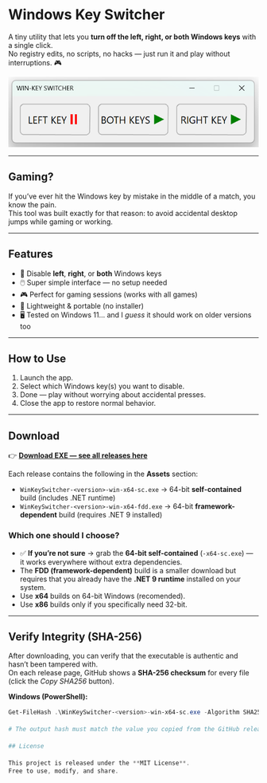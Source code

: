 # Windows Key Switcher

A tiny utility that lets you **turn off the left, right, or both Windows keys** with a single click.  
No registry edits, no scripts, no hacks — just run it and play without interruptions. 🎮

![App screenshot](assets/screenshot.png)

---

## Gaming?

If you’ve ever hit the Windows key by mistake in the middle of a match, you know the pain.  
This tool was built exactly for that reason: to avoid accidental desktop jumps while gaming or working.

---

## Features

- 🚫 Disable **left**, **right**, or **both** Windows keys  
- 🖱️ Super simple interface — no setup needed  
- 🎮 Perfect for gaming sessions (works with all games)  
- 💾 Lightweight & portable (no installer)  
- 🖥️ Tested on Windows 11… and I *guess* it should work on older versions too 

---

## How to Use

1. Launch the app.  
2. Select which Windows key(s) you want to disable.  
3. Done — play without worrying about accidental presses.  
4. Close the app to restore normal behavior.  


---

## Download

👉 [**Download EXE — see all releases here**](https://github.com/oleksiivasylenko/windows-key-switcher/releases)

Each release contains the following in the **Assets** section:

- `WinKeySwitcher-<version>-win-x64-sc.exe` → 64-bit **self-contained** build (includes .NET runtime)  
- `WinKeySwitcher-<version>-win-x64-fdd.exe` → 64-bit **framework-dependent** build (requires .NET 9 installed)  

### Which one should I choose?

- ✅ **If you’re not sure** → grab the **64-bit self-contained** (`-x64-sc.exe`) — it works everywhere without extra dependencies.  
- The **FDD (framework-dependent)** build is a smaller download but requires that you already have the **.NET 9 runtime** installed on your system.  
- Use **x64** builds on 64-bit Windows (recomended).  
- Use **x86** builds only if you specifically need 32-bit.
---

## Verify Integrity (SHA-256)

After downloading, you can verify that the executable is authentic and hasn’t been tampered with.  
On each release page, GitHub shows a **SHA-256 checksum** for every file (click the *Copy SHA256* button).

**Windows (PowerShell):**
```powershell
Get-FileHash .\WinKeySwitcher-<version>-win-x64-sc.exe -Algorithm SHA256

# The output hash must match the value you copied from the GitHub release page.

## License

This project is released under the **MIT License**.  
Free to use, modify, and share.
